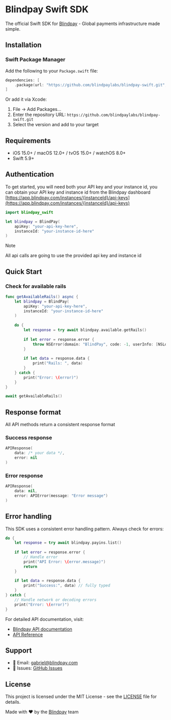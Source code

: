# Blindpay Swift SDK

The official Swift SDK for [Blindpay](https://blindpay.com) - Global payments infrastructure made simple.

## Installation

### Swift Package Manager

Add the following to your `Package.swift` file:

```swift
dependencies: [
    .package(url: "https://github.com/blindpaylabs/blindpay-swift.git", from: "1.0.0")
]
```

Or add it via Xcode:
1. File → Add Packages...
2. Enter the repository URL: `https://github.com/blindpaylabs/blindpay-swift.git`
3. Select the version and add to your target

## Requirements

- iOS 15.0+ / macOS 12.0+ / tvOS 15.0+ / watchOS 8.0+
- Swift 5.9+

## Authentication

To get started, you will need both your API key and your instance id, you can obtain your API key and instance id from the Blindpay dashboard [https://app.blindpay.com/instances/{instanceId}/api-keys](https://app.blindpay.com/instances/{instanceId}/api-keys)

```swift
import blindpay_swift

let blindpay = BlindPay(
    apiKey: "your-api-key-here",
    instanceId: "your-instance-id-here"
)
```

> [!NOTE]  
> All api calls are going to use the provided api key and instance id

## Quick Start

### Check for available rails

```swift
func getAvailableRails() async {
    let blindpay = BlindPay(
        apiKey: "your-api-key-here",
        instanceId: "your-instance-id-here"
    )
    
    do {
        let response = try await blindpay.available.getRails()
        
        if let error = response.error {
            throw NSError(domain: "BlindPay", code: -1, userInfo: [NSLocalizedDescriptionKey: error.message])
        }
        
        if let data = response.data {
            print("Rails: ", data)
        }
    } catch {
        print("Error: \(error)")
    }
}

await getAvailableRails()
```

## Response format

All API methods return a consistent response format

### Success response

```swift
APIResponse(
    data: /* your data */,
    error: nil
)
```

### Error response

```swift
APIResponse(
    data: nil,
    error: APIError(message: "Error message")
)
```

## Error handling

This SDK uses a consistent error handling pattern. Always check for errors:

```swift
do {
    let response = try await blindpay.payins.list()
    
    if let error = response.error {
        // Handle error
        print("API Error: \(error.message)")
        return
    }
    
    if let data = response.data {
        print("Success:", data) // fully typed
    }
} catch {
    // Handle network or decoding errors
    print("Error: \(error)")
}
```

For detailed API documentation, visit:
- [Blindpay API documentation](https://blindpay.com/docs/getting-started/overview)
- [API Reference](https://api.blindpay.com/reference)

## Support

- 📧 Email: [gabriel@blindpay.com](mailto:gabriel@blindpay.com)
- 🐛 Issues: [GitHub Issues](https://github.com/blindpaylabs/blindpay-swift/issues)

## License

This project is licensed under the MIT License - see the [LICENSE](LICENSE) file for details.

Made with ❤️ by the [Blindpay](https://blindpay.com) team

